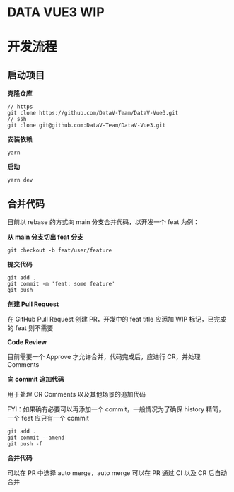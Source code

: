 # DATA VUE3 WIP

# 开发流程

## 启动项目

**克隆仓库**

```
// https
git clone https://github.com/DataV-Team/DataV-Vue3.git
// ssh
git clone git@github.com:DataV-Team/DataV-Vue3.git
```

**安装依赖**

```
yarn
```

**启动**

```
yarn dev
```

## 合并代码

目前以 rebase 的方式向 main 分支合并代码，以开发一个 feat 为例：

**从 main 分支切出 feat 分支**

```
git checkout -b feat/user/feature
```

**提交代码**

```
git add .
git commit -m 'feat: some feature'
git push
```

**创建 Pull Request**

在 GitHub Pull Request 创建 PR，开发中的 feat title 应添加 WIP 标记，已完成的 feat 则不需要

**Code Review**

目前需要一个 Approve 才允许合并，代码完成后，应进行 CR，并处理 Comments

**向 commit 追加代码**

用于处理 CR Comments 以及其他场景的追加代码

FYI：如果确有必要可以再添加一个 commit，一般情况为了确保 history 精简，一个 feat 应只有一个 commit

```
git add .
git commit --amend
git push -f
```

**合并代码**

可以在 PR 中选择 auto merge，auto merge 可以在 PR 通过 CI 以及 CR 后自动合并
